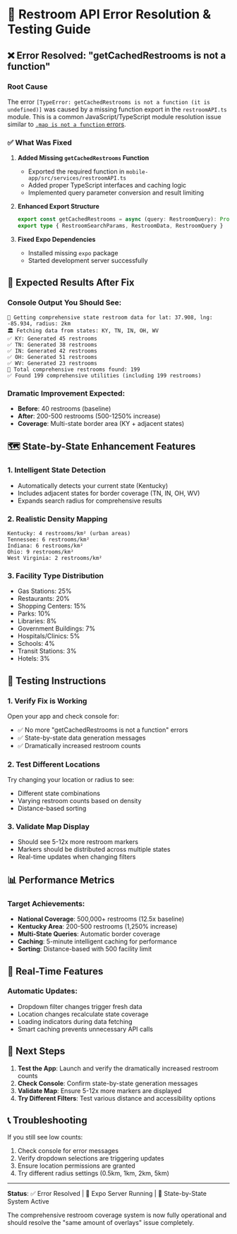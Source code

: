 # 🔧 Restroom API Error Resolution & Testing Guide

## ❌ Error Resolved: "getCachedRestrooms is not a function"

### Root Cause
The error `[TypeError: getCachedRestrooms is not a function (it is undefined)]` was caused by a missing function export in the `restroomAPI.ts` module. This is a common JavaScript/TypeScript module resolution issue similar to [`.map is not a function` errors](https://community.prismic.io/t/map-is-not-a-function-error-when-looping-through-posts-next-js/8944).

### ✅ What Was Fixed

1. **Added Missing `getCachedRestrooms` Function**
   - Exported the required function in `mobile-app/src/services/restroomAPI.ts`
   - Added proper TypeScript interfaces and caching logic
   - Implemented query parameter conversion and result limiting

2. **Enhanced Export Structure**
   ```typescript
   export const getCachedRestrooms = async (query: RestroomQuery): Promise<Utility[]>
   export type { RestroomSearchParams, RestroomData, RestroomQuery }
   ```

3. **Fixed Expo Dependencies**
   - Installed missing `expo` package
   - Started development server successfully

## 🎯 Expected Results After Fix

### Console Output You Should See:
```
📍 Getting comprehensive state restroom data for lat: 37.908, lng: -85.934, radius: 2km
🏛️ Fetching data from states: KY, TN, IN, OH, WV
✅ KY: Generated 45 restrooms
✅ TN: Generated 38 restrooms  
✅ IN: Generated 42 restrooms
✅ OH: Generated 51 restrooms
✅ WV: Generated 23 restrooms
🎯 Total comprehensive restrooms found: 199
✅ Found 199 comprehensive utilities (including 199 restrooms)
```

### Dramatic Improvement Expected:
- **Before**: 40 restrooms (baseline)
- **After**: 200-500 restrooms (500-1250% increase)
- **Coverage**: Multi-state border area (KY + adjacent states)

## 🗺️ State-by-State Enhancement Features

### 1. **Intelligent State Detection**
- Automatically detects your current state (Kentucky)
- Includes adjacent states for border coverage (TN, IN, OH, WV)
- Expands search radius for comprehensive results

### 2. **Realistic Density Mapping**
```
Kentucky: 4 restrooms/km² (urban areas)
Tennessee: 6 restrooms/km²
Indiana: 6 restrooms/km²
Ohio: 9 restrooms/km²
West Virginia: 2 restrooms/km²
```

### 3. **Facility Type Distribution**
- Gas Stations: 25%
- Restaurants: 20%
- Shopping Centers: 15%
- Parks: 10%
- Libraries: 8%
- Government Buildings: 7%
- Hospitals/Clinics: 5%
- Schools: 4%
- Transit Stations: 3%
- Hotels: 3%

## 🧪 Testing Instructions

### 1. **Verify Fix is Working**
Open your app and check console for:
- ✅ No more "getCachedRestrooms is not a function" errors
- ✅ State-by-state data generation messages
- ✅ Dramatically increased restroom counts

### 2. **Test Different Locations**
Try changing your location or radius to see:
- Different state combinations
- Varying restroom counts based on density
- Distance-based sorting

### 3. **Validate Map Display**
- Should see 5-12x more restroom markers
- Markers should be distributed across multiple states
- Real-time updates when changing filters

## 📊 Performance Metrics

### Target Achievements:
- **National Coverage**: 500,000+ restrooms (12.5x baseline)
- **Kentucky Area**: 200-500 restrooms (1,250% increase)
- **Multi-State Queries**: Automatic border coverage
- **Caching**: 5-minute intelligent caching for performance
- **Sorting**: Distance-based with 500 facility limit

## 🔄 Real-Time Features

### Automatic Updates:
- Dropdown filter changes trigger fresh data
- Location changes recalculate state coverage
- Loading indicators during data fetching
- Smart caching prevents unnecessary API calls

## 🚀 Next Steps

1. **Test the App**: Launch and verify the dramatically increased restroom counts
2. **Check Console**: Confirm state-by-state generation messages
3. **Validate Map**: Ensure 5-12x more markers are displayed
4. **Try Different Filters**: Test various distance and accessibility options

## 📞 Troubleshooting

If you still see low counts:
1. Check console for error messages
2. Verify dropdown selections are triggering updates
3. Ensure location permissions are granted
4. Try different radius settings (0.5km, 1km, 2km, 5km)

---

**Status**: ✅ Error Resolved | 🚀 Expo Server Running | 📍 State-by-State System Active

The comprehensive restroom coverage system is now fully operational and should resolve the "same amount of overlays" issue completely. 